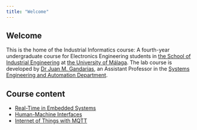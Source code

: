 ```yaml
---
title: "Welcome"
---
```

 
## Welcome

This is the home of the Industrial Informatics course: A fourth-year undergraduate course for Electronics Engineering students in [the School of Industrial Engineering](https://www.uma.es/escuela-de-ingenierias-industriales/) at [the University of Málaga](https://www.uma.es). The lab course is developed by [Dr Juan M. Gandarias](https://jmgandarias.com), an Assistant Professor in the [Systems Engineering and Automation Department](https://www.uma.es/isa).

## Course content

- [Real-Time in Embedded Systems](../real-time/README.md)
- [Human-Machine Interfaces](../hmi/README.md)
- [Internet of Things with MQTT](../mqtt/README.md)

<!-- The course here is designed to teach students how to use **ROS (the Robot Operating System)** to program robots, using a mix of simulation-based learning and real robot hardware. Most of the initial learning is done in simulation, and we've got [a WSL-based simulation environment that we use for this](../software/wsl-ros/README.md). Everything that is taught in simulation is applicable to real robots too, and - through this course - students are able to apply their new-found ROS knowledge to our [real TurtleBot3 Waffle Robots](./robots.md) in The Diamond. -->
<!-- 
## Other Courses

This site is now also used to support the teaching of labs for an [AMRC Training Centre](https://amrctraining.co.uk/) module (**AMR31001**), and the course has also been adapted for a masters-level module for the department of [Automatic Control and Systems Engineering](https://www.sheffield.ac.uk/acse) (**ACS6121**). See [Other Courses](../others/amr31001/README.md) for more details. -->
